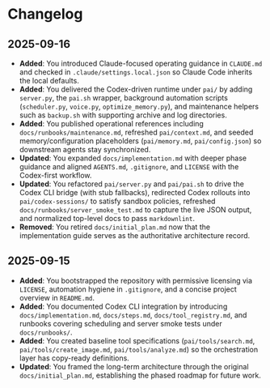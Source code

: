 # Changelog

## 2025-09-16

- **Added**: You introduced Claude-focused operating guidance in `CLAUDE.md`
  and checked in `.claude/settings.local.json` so Claude Code inherits the
  local defaults.
- **Added**: You delivered the Codex-driven runtime under `pai/` by adding
  `server.py`, the `pai.sh` wrapper, background automation scripts
  (`scheduler.py`, `voice.py`, `optimize_memory.py`), and maintenance helpers
  such as `backup.sh` with supporting archive and log directories.
- **Added**: You published operational references including
  `docs/runbooks/maintenance.md`, refreshed `pai/context.md`, and seeded
  memory/configuration placeholders (`pai/memory.md`, `pai/config.json`) so
  downstream agents stay synchronized.
- **Updated**: You expanded `docs/implementation.md` with deeper phase guidance
  and aligned `AGENTS.md`, `.gitignore`, and `LICENSE` with the Codex-first
  workflow.
- **Updated**: You refactored `pai/server.py` and `pai/pai.sh` to drive the
  Codex CLI bridge (with stub fallbacks), redirected Codex rollouts into
  `pai/codex-sessions/` to satisfy sandbox policies, refreshed
  `docs/runbooks/server_smoke_test.md` to capture the live JSON output, and
  normalized top-level docs to pass `markdownlint`.
- **Removed**: You retired `docs/initial_plan.md` now that the implementation
  guide serves as the authoritative architecture record.

## 2025-09-15

- **Added**: You bootstrapped the repository with permissive licensing via
  `LICENSE`, automation hygiene in `.gitignore`, and a concise project overview
  in `README.md`.
- **Added**: You documented Codex CLI integration by introducing
  `docs/implementation.md`, `docs/steps.md`, `docs/tool_registry.md`, and
  runbooks covering scheduling and server smoke tests under `docs/runbooks/`.
- **Added**: You created baseline tool specifications (`pai/tools/search.md`,
  `pai/tools/create_image.md`, `pai/tools/analyze.md`) so the orchestration
  layer has copy-ready definitions.
- **Updated**: You framed the long-term architecture through the original
  `docs/initial_plan.md`, establishing the phased roadmap for future work.
